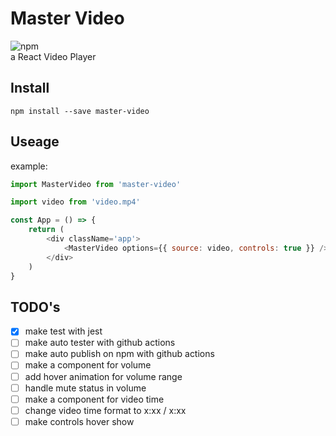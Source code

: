 # Master Video

![npm](https://img.shields.io/npm/v/master-video?color=222&label=npm&labelColor=E20338)\
a React Video Player

## Install

```fish
npm install --save master-video
```

## Useage

example:

```js
import MasterVideo from 'master-video'

import video from 'video.mp4'

const App = () => {
    return (
        <div className='app'>
            <MasterVideo options={{ source: video, controls: true }} />
        </div>
    )
}
```

## TODO's

- [x] make test with jest
- [ ] make auto tester with github actions
- [ ] make auto publish on npm with github actions
- [ ] make a component for volume
- [ ] add hover animation for volume range
- [ ] handle mute status in volume
- [ ] make a component for video time
- [ ] change video time format to x:xx / x:xx
- [ ] make controls hover show
